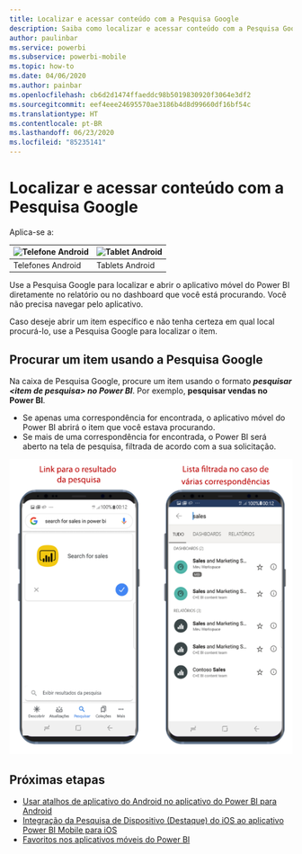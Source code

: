 ```yaml
---
title: Localizar e acessar conteúdo com a Pesquisa Google
description: Saiba como localizar e acessar conteúdo com a Pesquisa Google.
author: paulinbar
ms.service: powerbi
ms.subservice: powerbi-mobile
ms.topic: how-to
ms.date: 04/06/2020
ms.author: painbar
ms.openlocfilehash: cb6d2d1474ffaeddc98b5019830920f3064e3df2
ms.sourcegitcommit: eef4eee24695570ae3186b4d8d99660df16bf54c
ms.translationtype: HT
ms.contentlocale: pt-BR
ms.lasthandoff: 06/23/2020
ms.locfileid: "85235141"
---
```

# <a name="find-and-access-your-content-with-google-search"></a>Localizar e acessar conteúdo com a Pesquisa Google

Aplica-se a:

| ![Telefone Android](./media/mobile-app-find-access-google-search/android-logo-40-px.png) | ![Tablet Android](./media/mobile-app-find-access-google-search/android-logo-40-px.png) |
|:--- |:--- |
| Telefones Android |Tablets Android |

Use a Pesquisa Google para localizar e abrir o aplicativo móvel do Power BI diretamente no relatório ou no dashboard que você está procurando. Você não precisa navegar pelo aplicativo.

Caso deseje abrir um item específico e não tenha certeza em qual local procurá-lo, use a Pesquisa Google para localizar o item.

## <a name="search-using-google-search"></a>Procurar um item usando a Pesquisa Google

Na caixa de Pesquisa Google, procure um item usando o formato ***pesquisar &lt;item de pesquisa&gt; no Power BI***. Por exemplo, **pesquisar vendas no Power BI**.

* Se apenas uma correspondência for encontrada, o aplicativo móvel do Power BI abrirá o item que você estava procurando.
* Se mais de uma correspondência for encontrada, o Power BI será aberto na tela de pesquisa, filtrada de acordo com a sua solicitação.

![Resultado da Pesquisa Google no aplicativo móvel do Power BI para Android](media/mobile-app-find-access-google-search/mobile-google-search.png)

## <a name="next-steps"></a>Próximas etapas
* [Usar atalhos de aplicativo do Android no aplicativo do Power BI para Android](mobile-app-quick-access-shortcuts.md)
* [Integração da Pesquisa de Dispositivo (Destaque) do iOS ao aplicativo Power BI Mobile para iOS](mobile-apps-ios-search-integration.md)
* [Favoritos nos aplicativos móveis do Power BI](mobile-apps-favorites.md)
